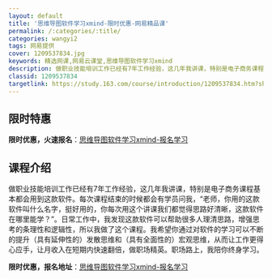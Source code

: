 ```yaml
---
layout: default
title: '思维导图软件学习xmind-限时优惠-网易精品课'
permalink: /:categories/:title/
categories: wangyi2
tags: 网易提供
cover: 1209537834.jpg
keywords: 精选网课,网易云课堂,思维导图软件学习xmind
description: 做职业技能培训工作已经有7年工作经验，这几年我讲课，特别是电子商务课程基本都会用到这款软件。每次课程结束的时候都会有学员
classid: 1209537834
targetlink: https://study.163.com/course/introduction/1209537834.htm?share=1&shareId=1025206652&utm_campaign=share&utm_medium=iphoneShare&utm_source=&utm_u=1025206652
---
```


## 限时特惠

**限时优惠，火速报名**：[思维导图软件学习xmind-报名学习](https://study.163.com/course/introduction/1209537834.htm?share=1&shareId=1025206652&utm_campaign=share&utm_medium=iphoneShare&utm_source=&utm_u=1025206652)

## 课程介绍

做职业技能培训工作已经有7年工作经验，这几年我讲课，特别是电子商务课程基本都会用到这款软件。每次课程结束的时候都会有学员问我，“老师，你用的这款软件叫什么名字，挺好用的，你每次用这个讲课我们都觉得思路好清晰，这款软件在哪里能学？”。日常工作中，我发现这款软件可以帮助很多人理清思路，增强思考的条理性和逻辑性，所以我做了这个课程。我希望你通过对软件的学习可以不断的提升（具有延伸性的）发散思维和（具有全面性的）宏观思维，从而让工作更得心应手，让月收入在短期内快速翻倍，做职场精英。职场路上，我陪你终身学习。

**限时优惠，报名地址**：[思维导图软件学习xmind-报名学习](https://study.163.com/course/introduction/1209537834.htm?share=1&shareId=1025206652&utm_campaign=share&utm_medium=iphoneShare&utm_source=&utm_u=1025206652)

